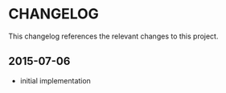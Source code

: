 CHANGELOG
=========

This changelog references the relevant changes to this project.

2015-07-06
----------

 * initial implementation
